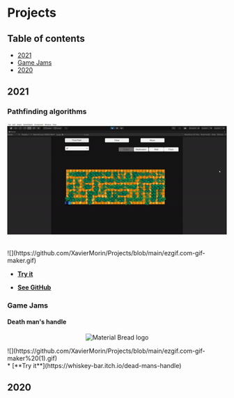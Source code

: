 # Projects
## Table of contents
* [2021](#2021)
* [Game Jams](#Game-Jams)
* [2020](#2020)
## 2021
### Pathfinding algorithms
<p align="center">
  <img width="600" src="https://github.com/XavierMorin/Projects/blob/main/ezgif.com-gif-maker.gif" alt="Material Bread logo">
</p>
<br />
![](https://github.com/XavierMorin/Projects/blob/main/ezgif.com-gif-maker.gif)



* [**Try it**]()

* [**See GitHub**]()




### Game Jams
#### Death man's handle
<p align="center">
  <img width="600" src="https://github.com/XavierMorin/Projects/blob/main/ezgif.com-gif-maker%20(1).gif" alt="Material Bread logo">
</p>
![](https://github.com/XavierMorin/Projects/blob/main/ezgif.com-gif-maker%20(1).gif)
<br />
* [**Try it**](https://whiskey-bar.itch.io/dead-mans-handle)



## 2020

